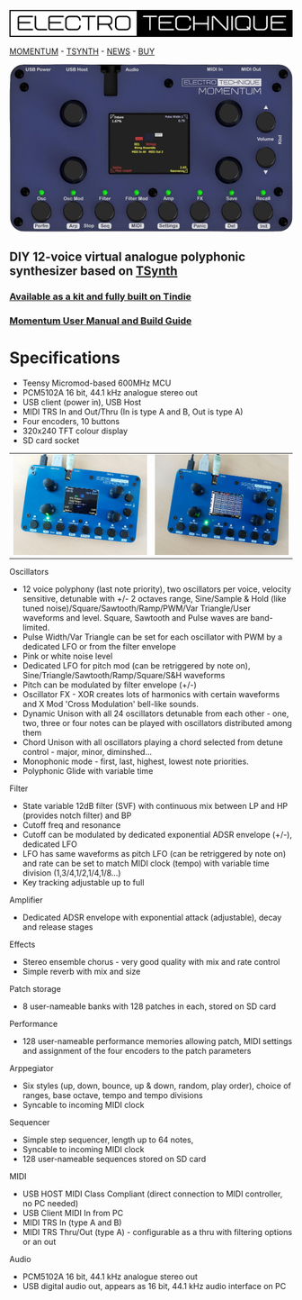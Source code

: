 [![](Logo.png)](https://electrotechnique.github.io)

[MOMENTUM](https://electrotechnique.cc/Momentum)    -    [TSYNTH](https://electrotechnique.cc/TSynth)     -    [NEWS](https://electrotechnique.cc/News) -    [BUY](https://www.tindie.com/stores/electrotechnique/)

![Momentum](MomentumMockup.png)

## DIY 12-voice virtual analogue polyphonic synthesizer based on [TSynth](https://electrotechnique.cc/TSynth)
### [Available as a kit and fully built on Tindie](https://www.tindie.com/products/electrotechnique/momentum-12-voice-digital-poly-synth-diy-built/)

### [Momentum User Manual and Build Guide](https://github.com/ElectroTechnique/Momentum/blob/main/Manual/Momentum%20User%20Manual.pdf)


# Specifications  

- Teensy Micromod-based 600MHz MCU
- PCM5102A 16 bit, 44.1 kHz  analogue stereo out
- USB client (power in), USB Host
- MIDI TRS In and Out/Thru (In is type A and B, Out is type A)
- Four encoders, 10 buttons
- 320x240 TFT colour display
- SD card socket

<table>
  <tr>
    <td><img src="Momentum1.jpg"></td>
    <td><img src="Momentum2.jpg"></td>
  </tr>
</table>

Oscillators
- 12 voice polyphony (last note priority), two oscillators per voice, velocity sensitive, detunable with +/- 2 octaves range, Sine/Sample & Hold (like tuned noise)/Square/Sawtooth/Ramp/PWM/Var Triangle/User waveforms and level. Square, Sawtooth and Pulse waves are band-limited.
- Pulse Width/Var Triangle can be set for each oscillator with PWM by a dedicated LFO or from the filter envelope
- Pink or white noise level
- Dedicated LFO for pitch mod (can be retriggered by note on), Sine/Triangle/Sawtooth/Ramp/Square/S&H waveforms
- Pitch can be modulated by filter envelope (+/-)
- Oscillator FX - XOR creates lots of harmonics with certain waveforms and X Mod 'Cross Modulation' bell-like sounds.
- Dynamic Unison with all 24 oscillators detunable from each other - one, two, three or four notes can be played with oscillators distributed among them
- Chord Unison with all oscillators playing a chord selected from detune control - major, minor, diminshed...
- Monophonic mode - first, last, highest, lowest note priorities.
- Polyphonic Glide with variable time

Filter
- State variable 12dB filter (SVF) with continuous mix between LP and HP (provides notch filter) and BP
- Cutoff freq and resonance
- Cutoff can be modulated by dedicated exponential ADSR envelope (+/-), dedicated LFO
- LFO has same waveforms as pitch LFO (can be retriggered by note on)  and rate can be set to match MIDI clock (tempo) with variable time division (1,3/4,1/2,1/4,1/8...)
- Key tracking adjustable up to full

Amplifier
- Dedicated ADSR envelope with exponential attack (adjustable), decay and release stages

Effects
- Stereo ensemble chorus - very good quality with mix and rate control
- Simple reverb with mix and size

Patch storage
- 8 user-nameable banks with 128 patches in each, stored on SD card

Performance
- 128 user-nameable performance memories allowing patch, MIDI settings and assignment of the four encoders to the patch parameters

Arppegiator
-  Six styles (up, down, bounce, up & down, random, play order), choice of ranges, base octave, tempo and tempo divisions
-  Syncable to incoming MIDI clock

Sequencer
- Simple step sequencer, length up to 64 notes, 
- Syncable to incoming MIDI clock
- 128 user-nameable sequences stored on SD card

MIDI
- USB HOST MIDI Class Compliant (direct connection to MIDI controller, no PC needed)
- USB Client MIDI In from PC
- MIDI TRS In (type A and B)
- MIDI TRS Thru/Out (type A)  - configurable as a thru with filtering options or an out

Audio
- PCM5102A 16 bit, 44.1 kHz  analogue stereo out
- USB digital audio out, appears as 16 bit, 44.1 kHz audio interface on PC
